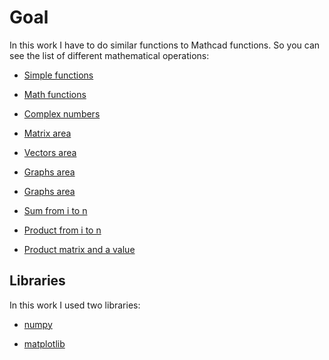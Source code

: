 # Goal

In this work I have to do similar functions to Mathcad functions. So you can see the list of different mathematical operations:

- [Simple functions](https://github.com/mezgoodle/numericalMethods_labs/blob/master/Lab1/main.py#L9)

- [Math functions](https://github.com/mezgoodle/numericalMethods_labs/blob/master/Lab1/main.py#L16)

- [Complex numbers](https://github.com/mezgoodle/numericalMethods_labs/blob/master/Lab1/main.py#L30)

- [Matrix area](https://github.com/mezgoodle/numericalMethods_labs/blob/master/Lab1/main.py#L44)

- [Vectors area](https://github.com/mezgoodle/numericalMethods_labs/blob/master/Lab1/main.py#L61)

- [Graphs area](https://github.com/mezgoodle/numericalMethods_labs/blob/master/Lab1/main.py#L67)

- [Graphs area](https://github.com/mezgoodle/numericalMethods_labs/blob/master/Lab1/main.py#L67)

- [Sum from i to n](https://github.com/mezgoodle/numericalMethods_labs/blob/master/checker/main.py#L4)

- [Product from i to n](https://github.com/mezgoodle/numericalMethods_labs/blob/master/checker/main.py#L12)

- [Product matrix and a value](https://github.com/mezgoodle/numericalMethods_labs/blob/master/checker/main.py#L20)

## Libraries

In this work I used two libraries:

- [numpy](https://github.com/numpy/numpy)

- [matplotlib](https://github.com/matplotlib/matplotlib)
